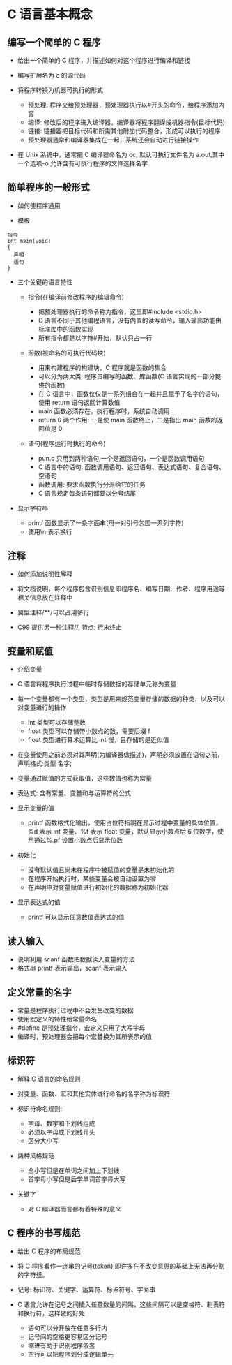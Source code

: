 # C 语言基本概念

## 编写一个简单的 C 程序

- 给出一个简单的 C 程序，并描述如何对这个程序进行编译和链接

- 编写扩展名为 c 的源代码
- 将程序转换为机器可执行的形式
  - 预处理: 程序交给预处理器，预处理器执行以#开头的命令，给程序添加内容
  - 编译: 修改后的程序进入编译器，编译器将程序翻译成机器指令(目标代码)
  - 链接: 链接器把目标代码和所需其他附加代码整合，形成可以执行的程序
  - 预处理器通常和编译器集成在一起，系统还会自动进行链接操作
- 在 Unix 系统中，通常把 C 编译器命名为 cc, 默认可执行文件名为 a.out,其中一个选项-o 允许含有可执行程序的文件选择名字

## 简单程序的一般形式

- 如何使程序通用

- 模板

```
指令
int main(void)
{
  声明
  语句
}
```

- 三个关键的语言特性

  - 指令(在编译前修改程序的编辑命令)
    - 把预处理器执行的命令称为指令，这里即#include <stdio.h>
    - C 语言不同于其他编程语言，没有内置的读写命令，输入输出功能由标准库中的函数实现
    - 所有指令都是以字符#开始，默认只占一行
  - 函数(被命名的可执行代码块)

    - 用来构建程序的构建块，C 程序就是函数的集合
    - 可以分为两大类: 程序员编写的函数、库函数(C 语言实现的一部分提供的函数)
    - 在 C 语言中，函数仅仅是一系列组合在一起并且赋予了名字的语句，使用 return 语句返回计算数值
    - main 函数必须存在，执行程序时，系统自动调用
    - return 0 两个作用: 一是使 main 函数终止，二是指出 main 函数的返回值是 0

  - 语句(程序运行时执行的命令)
    - pun.c 只用到两种语句,一个是返回语句，一个是函数调用语句
    - C 语言中的语句: 函数调用语句、返回语句、表达式语句、复合语句、空语句
    - 函数调用: 要求函数执行分派给它的任务
    - C 语言规定每条语句都要以分号结尾

- 显示字符串
  - printf 函数显示了一条字面串(用一对引号包围一系列字符)
  - 使用\n 表示换行

## 注释

- 如何添加说明性解释

- 将文档说明，每个程序包含识别信息即程序名、编写日期、作者、程序用途等相关信息放在注释中
- 翼型注释/\*\*/可以占用多行
- C99 提供另一种注释//, 特点: 行末终止

## 变量和赋值

- 介绍变量
- C 语言将程序执行过程中临时存储数据的存储单元称为变量
- 每一个变量都有一个类型，类型是用来规范变量存储的数据的种类，以及可以对变量进行的操作
  - int 类型可以存储整数
  - float 类型可以存储带小数点的数，需要后缀 f
  - float 类型进行算术运算比 int 慢，且存储的是近似值
- 在变量使用之前必须对其声明(为编译器做描述)，声明必须放置在语句之前，声明格式:类型 名字;

- 变量通过赋值的方式获取值，这些数值也称为常量
- 表达式: 含有常量、变量和与运算符的公式

- 显示变量的值

  - printf 函数格式化输出，使用占位符指明在显示过程中变量的具体位置，%d 表示 int 变量、%f 表示 float 变量，默认显示小数点后 6 位数字，使用通过%.pf 设置小数点后显示位数

- 初始化

  - 没有默认值且尚未在程序中被赋值的变量是未初始化的
  - 在程序开始执行时，某些变量会被自动设置为零
  - 在声明中对变量赋值进行初始化的数据称为初始化器

- 显示表达式的值
  - printf 可以显示任意数值表达式的值

## 读入输入

- 说明利用 scanf 函数把数据读入变量的方法
- 格式串 printf 表示输出，scanf 表示输入

## 定义常量的名字

- 常量是程序执行过程中不会发生改变的数据
- 使用宏定义的特性给常量命名
- #define 是预处理指令，宏定义只用了大写字母
- 编译时，预处理器会把每个宏替换为其所表示的值

## 标识符

- 解释 C 语言的命名规则

- 对变量、函数、宏和其他实体进行命名的名字称为标识符
- 标识符命名规则:
  - 字母、数字和下划线组成
  - 必须以字母或下划线开头
  - 区分大小写
- 两种风格规范
  - 全小写但是在单词之间加上下划线
  - 首字母小写但是后学单词首字母大写
- 关键字
  - 对 C 编译器而言都有着特殊的意义

## C 程序的书写规范

- 给出 C 程序的布局规范

- 将 C 程序看作一连串的记号(token),即许多在不改变意思的基础上无法再分割的字符组。
- 记号: 标识符、关键字、运算符、标点符号、字面串
- C 语言允许在记号之间插入任意数量的间隔，这些间隔可以是空格符、制表符和换行符，这样做的好处
  - 语句可以分开放在任意多行内
  - 记号间的空格更容易区分记号
  - 缩进有助于识别程序嵌套
  - 空行可以把程序划分成逻辑单元
